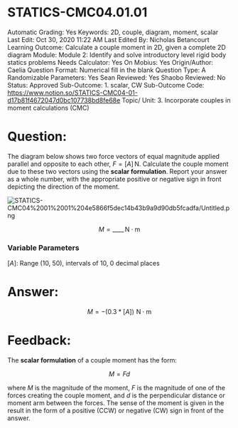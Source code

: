 # STATICS-CMC04.01.01

Automatic Grading: Yes
Keywords: 2D, couple, diagram, moment, scalar
Last Edit: Oct 30, 2020 11:22 AM
Last Edited By: Nicholas Betancourt
Learning Outcome: Calculate a couple moment in 2D, given a complete 2D diagram
Module: Module 2: Identify and solve introductory level rigid body statics problems
Needs Calculator: Yes
On Mobius: Yes
Origin/Author: Caelia
Question Format: Numerical fill in the blank
Question Type: A
Randomizable Parameters: Yes
Sean Reviewed: Yes
Shaobo Reviewed: No
Status: Approved
Sub-Outcome: 1. scalar, CW
Sub-Outcome Code: https://www.notion.so/STATICS-CMC04-01-d17b81f4672047d0bc107738bd8fe68e
Topic/ Unit: 3. Incorporate couples in moment calculations (CMC)

# Question:

The diagram below shows two force vectors of equal magnitude applied parallel and opposite to each other, $F=[A]\,\mathrm{N}$. Calculate the couple moment due to these two vectors using the **scalar formulation**. Report your answer as a whole number, with the appropriate positive or negative sign in front depicting the direction of the moment.

![STATICS-CMC04%2001%2001%204e5866f5dec14b43b9a9d90db5fcadfa/Untitled.png](STATICS-CMC04%2001%2001%204e5866f5dec14b43b9a9d90db5fcadfa/Untitled.png)

$$M=\_\_\_\_\,\mathrm{N\cdot m}$$

### **Variable Parameters**

$[A]:$ Range (10, 50), intervals of 10, 0 decimal places

# Answer:

$$M=-(0.3*[A])\,\,\mathrm{N\cdot m}$$

# Feedback:

The **scalar formulation** of a couple moment has the form:

$$M=Fd$$

where $M$ is the magnitude of the moment, $F$ is the magnitude of one of the forces creating the couple moment, and $d$ is the perpendicular distance or moment arm between the forces. The sense of the moment is given in the result in the form of a positive (CCW) or negative (CW) sign in front of the answer.